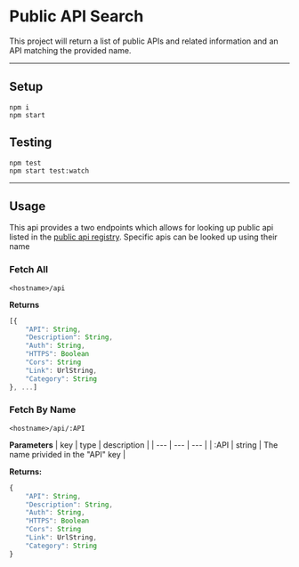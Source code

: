 # Public API Search
This project will return a list of public APIs and related information and an API matching the provided name.

---
## Setup
```
npm i
npm start
```

## Testing
```
npm test
npm start test:watch
```

---

## Usage
This api provides a two endpoints which allows for looking up public api listed in the [public api registry](api.publicapis.org). Specific apis can be looked up using their name

### Fetch All
```
<hostname>/api
```

**Returns**
```ts
[{
	"API": String,
	"Description": String,
	"Auth": String,
	"HTTPS": Boolean
	"Cors": String
	"Link": UrlString,
	"Category": String
}, ...]
```

### Fetch By Name
```
<hostname>/api/:API
```

**Parameters**
| key | type | description |
| --- | --- | --- |
| :API | string | The name privided in the "API" key |

**Returns:**
```ts
{
	"API": String,
	"Description": String,
	"Auth": String,
	"HTTPS": Boolean
	"Cors": String
	"Link": UrlString,
	"Category": String
}
```